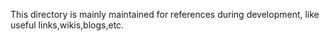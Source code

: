This directory is mainly maintained for references during development, like useful links,wikis,blogs,etc.

